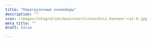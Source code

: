 ```yaml
---
title: "Перегрузочные конвейеры"
description: ""
icon: /images/integration/musorosortirovochnii-konveer-cat-8.jpg
meta_title: ""
draft: false

---
```

